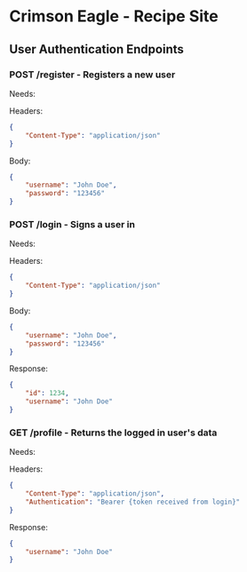 # Crimson Eagle - Recipe Site

## User Authentication Endpoints

### POST /register - Registers a new user

Needs:

Headers:

```json
{
	"Content-Type": "application/json"
}
```

Body:

```json
{
	"username": "John Doe",
	"password": "123456"
}
```

### POST /login - Signs a user in

Needs:

Headers:

```json
{
	"Content-Type": "application/json"
}
```

Body:

```json
{
	"username": "John Doe",
	"password": "123456"
}
```

Response:

```json
{
	"id": 1234,
	"username": "John Doe"
}
```

### GET /profile - Returns the logged in user's data

Needs:

Headers:

```json
{
	"Content-Type": "application/json",
	"Authentication": "Bearer {token received from login}"
}
```

Response:

```json
{
	"username": "John Doe"
}
```
